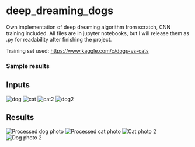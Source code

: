 # deep_dreaming_dogs
Own implementation of deep dreaming algorithm from scratch, CNN training included. All files are in jupyter notebooks,
but I will release them as .py for readability after finishing the project.

Training set used: https://www.kaggle.com/c/dogs-vs-cats

### Sample results
## Inputs
![dog](https://i.imgur.com/y5kr7ve.jpg)
![cat](https://i.imgur.com/e7gLp6d.jpg)
![cat2](https://i.imgur.com/R0viaB9.jpg)
![dog2](https://i.imgur.com/ITyp5XK.jpg)

## Results
![Processed dog photo](https://i.imgur.com/8CNtpeQ.jpg)
![Processed cat photo](https://i.imgur.com/5Jd6fk9.jpg)
![Cat photo 2](https://i.imgur.com/d35Az8q.jpg)
![Dog photo 2](https://i.imgur.com/bvgqRk6.jpg)

